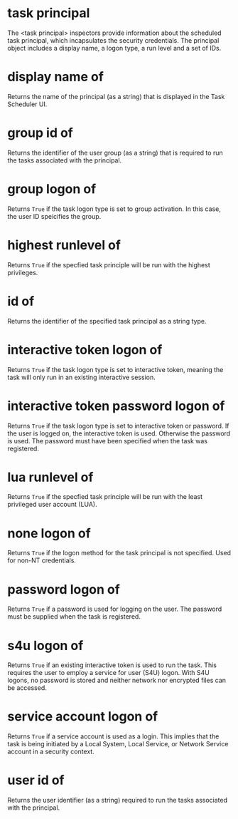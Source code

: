 # task principal

The &lt;task principal&gt; inspectors provide information about the scheduled task principal, which incapsulates the security credentials. The principal object includes a display name, a logon type, a run level and a set of IDs.

# display name of <task principal>

Returns the name of the principal (as a string) that is displayed in the Task Scheduler UI.

# group id of <task principal>

Returns the identifier of the user group (as a string) that is required to run the tasks associated with the principal.

# group logon of <task principal>

Returns `True` if the task logon type is set to group activation. In this case, the user ID speicifies the group.

# highest runlevel of <task principal>

Returns `True` if the specfied task principle will be run with the highest privileges.

# id of <task principal>

Returns the identifier of the specified task principal as a string type.

# interactive token logon of <task principal>

Returns `True` if the task logon type is set to interactive token, meaning the task will only run in an existing interactive session.

# interactive token password logon of <task principal>

Returns `True` if the task logon type is set to interactive token or password. If the user is logged on, the interactive token is used. Otherwise the password is used. The password must have been specified when the task was registered.

# lua runlevel of <task principal>

Returns `True` if the specfied task principle will be run with the least privileged user account (LUA).

# none logon of <task principal>

Returns `True` if the logon method for the task principal is not specified. Used for non-NT credentials.

# password logon of <task principal>

Returns `True` if a password is used for logging on the user. The password must be supplied when the task is registered.

# s4u logon of <task principal>

Returns `True` if an existing interactive token is used to run the task. This requires the user to employ a service for user (S4U) logon. With S4U logons, no password is stored and neither network nor encrypted files can be accessed.

# service account logon of <task principal>

Returns `True` if a service account is used as a login. This implies that the task is being initiated by a Local System, Local Service, or Network Service account in a security context.

# user id of <task principal>

Returns the user identifier (as a string) required to run the tasks associated with the principal.
